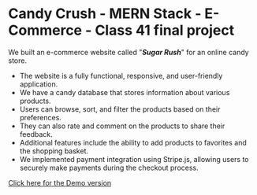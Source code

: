 # Candy Crush - MERN Stack - E-Commerce - Class 41 final project

We built an e-commerce website called "***Sugar Rush***" for an online candy store.

 - The website is a fully functional, responsive, and user-friendly application.
 - We have a candy database that stores information about various products.
 - Users can browse, sort, and filter the products based on their preferences.
 - They can also rate and comment on the products to share their feedback.
 - Additional features include the ability to add products to favorites and the shopping basket.
 - We implemented payment integration using Stripe.js, allowing users to securely make payments during the checkout process.

[Click here for the Demo version](https://c41-team-one.herokuapp.com/)

